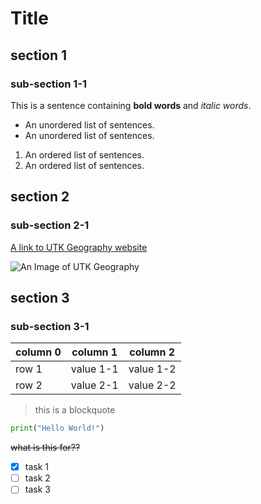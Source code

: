 # Title
## section 1
### sub-section 1-1
This is a sentence containing **bold words** and _italic words_.
- An unordered list of sentences.
- An unordered list of sentences.
1. An ordered list of sentences.
2. An ordered list of sentences.
## section 2
### sub-section 2-1
[A link to UTK Geography website](https://geography.utk.edu/)

![An Image of UTK Geography](https://scontent-atl3-2.xx.fbcdn.net/v/t39.30808-6/426196436_893520525901921_4190897482098915824_n.jpg?_nc_cat=105&ccb=1-7&_nc_sid=6ee11a&_nc_ohc=DFeascX6ENIQ7kNvgGlXeUU&_nc_zt=23&_nc_ht=scontent-atl3-2.xx&_nc_gid=AKqyxdDyI6OSfZFmzw8GCY6&oh=00_AYChE8PoFyO7oUlPBc_BSWMUMuFouU4SqaPSEJ_f1ZUK5w&oe=67A74483)
## section 3
### sub-section 3-1
| column 0 | column 1 | column 2 |
|----------|----------|----------|
| row 1    | value 1-1| value 1-2|
| row 2    | value 2-1| value 2-2|

> this is a blockquote

```python
print("Hello World!")
```
~~what is this for??~~

- [x] task 1
- [ ] task 2
- [ ] task 3